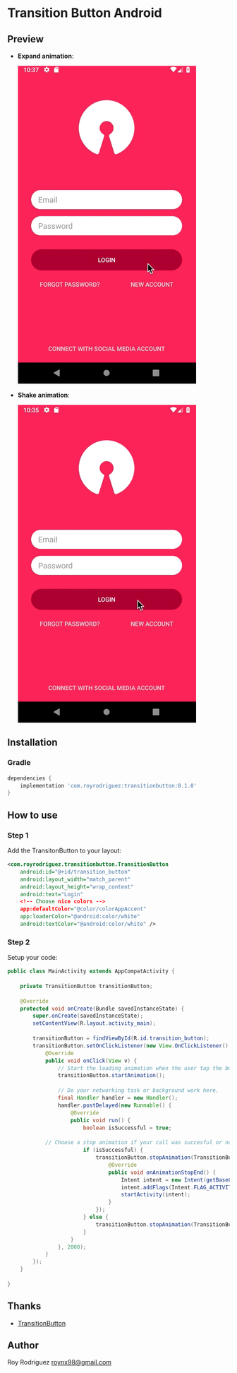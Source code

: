 # Transition Button Android

## Preview
- **Expand animation**:

	![](expand.gif)

- **Shake animation**:
  
  ![](shake.gif)
  
  
  
## Installation
### Gradle
```groovy
dependencies {
	implementation 'com.royrodriguez:transitionbutton:0.1.0'
}
```

## How to use
### Step 1
Add the TransitonButton to your layout:

```xml
<com.royrodriguez.transitionbutton.TransitionButton
 	android:id="@+id/transition_button"
	android:layout_width="match_parent"
	android:layout_height="wrap_content"
	android:text="Login"
	<!-- Choose nice colors -->
	app:defaultColor="@color/colorAppAccent"
	app:loaderColor="@android:color/white"
	android:textColor="@android:color/white" />
```

### Step 2
Setup your code:

```java
public class MainActivity extends AppCompatActivity {

    private TransitionButton transitionButton;

    @Override
    protected void onCreate(Bundle savedInstanceState) {
        super.onCreate(savedInstanceState);
        setContentView(R.layout.activity_main);
	
        transitionButton = findViewById(R.id.transition_button);
        transitionButton.setOnClickListener(new View.OnClickListener() {
            @Override
            public void onClick(View v) {
                // Start the loading animation when the user tap the button
                transitionButton.startAnimation();

                // Do your networking task or background work here.
                final Handler handler = new Handler();
                handler.postDelayed(new Runnable() {
                    @Override
                    public void run() {
                        boolean isSuccessful = true;
                        
			// Choose a stop animation if your call was succesful or not
                        if (isSuccessful) {
                            transitionButton.stopAnimation(TransitionButton.StopAnimationStyle.EXPAND, new TransitionButton.OnAnimationStopEndListener() {
                                @Override
                                public void onAnimationStopEnd() {
                                    Intent intent = new Intent(getBaseContext(), NewActivity.class);
                                    intent.addFlags(Intent.FLAG_ACTIVITY_NO_ANIMATION);
                                    startActivity(intent);
                                }
                            });
                        } else {
                            transitionButton.stopAnimation(TransitionButton.StopAnimationStyle.SHAKE, null);
                        }
                    }
                }, 2000);
            }
        });
    }

}
```

## Thanks

- [TransitionButton](https://github.com/AladinWay/TransitionButton)

## Author
Roy Rodriguez [roynx98@gmail.com](roynx98@gmail.com)

